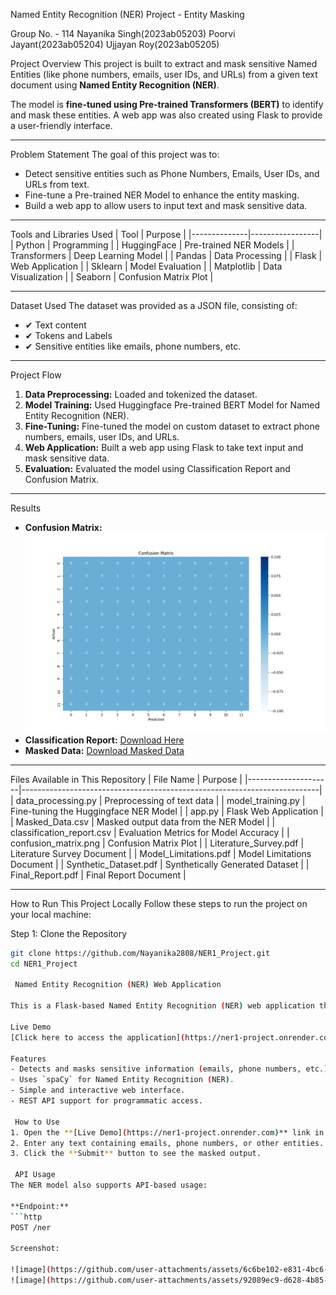 Named Entity Recognition (NER) Project - Entity Masking                                      

Group No. - 114 
               Nayanika Singh(2023ab05203)
               Poorvi Jayant(2023ab05204)
               Ujjayan Roy(2023ab05205)
               
 Project Overview
This project is built to extract and mask sensitive Named Entities (like phone numbers, emails, user IDs, and URLs) from a given text document using **Named Entity Recognition (NER)**. 

The model is **fine-tuned using Pre-trained Transformers (BERT)** to identify and mask these entities. A web app was also created using Flask to provide a user-friendly interface.

---

Problem Statement
The goal of this project was to:
- Detect sensitive entities such as Phone Numbers, Emails, User IDs, and URLs from text.
-  Fine-tune a Pre-trained NER Model to enhance the entity masking.
-  Build a web app to allow users to input text and mask sensitive data.

---

 Tools and Libraries Used
| Tool         | Purpose        |
|--------------|-----------------|
| Python       | Programming      |
| HuggingFace  | Pre-trained NER Models |
| Transformers | Deep Learning Model  |
| Pandas       | Data Processing   |
| Flask        | Web Application   |
| Sklearn      | Model Evaluation  |
| Matplotlib   | Data Visualization |
| Seaborn      | Confusion Matrix Plot |

---

 Dataset Used
The dataset was provided as a JSON file, consisting of:
- ✔ Text content
- ✔ Tokens and Labels
- ✔ Sensitive entities like emails, phone numbers, etc.

---

 Project Flow
1. **Data Preprocessing:** Loaded and tokenized the dataset.
2.  **Model Training:** Used Huggingface Pre-trained BERT Model for Named Entity Recognition (NER).
3.  **Fine-Tuning:** Fine-tuned the model on custom dataset to extract phone numbers, emails, user IDs, and URLs.
4.  **Web Application:** Built a web app using Flask to take text input and mask sensitive data.
5.  **Evaluation:** Evaluated the model using Classification Report and Confusion Matrix.

---

 Results
-  **Confusion Matrix:** ![View Confusion Matrix](confusion_matrix.png)
-  **Classification Report:** [Download Here](classification_report.csv)
-  **Masked Data:** [Download Masked Data](Masked_Data.csv)

---

 Files Available in This Repository
| File Name            | Purpose                                                                 |
|---------------------|--------------------------------------------------------------------------|
| data_processing.py   | Preprocessing of text data                                              |
| model_training.py    | Fine-tuning the Huggingface NER Model                                   |
| app.py               | Flask Web Application                                                   |
| Masked_Data.csv      | Masked output data from the NER Model                                    |
| classification_report.csv | Evaluation Metrics for Model Accuracy                                 |
| confusion_matrix.png | Confusion Matrix Plot                                                   |
| Literature_Survey.pdf | Literature Survey Document                                              |
| Model_Limitations.pdf | Model Limitations Document                                              |
| Synthetic_Dataset.pdf | Synthetically Generated Dataset                                          |
| Final_Report.pdf     | Final Report Document                                                    |

---

 How to Run This Project Locally
Follow these steps to run the project on your local machine:

 Step 1: Clone the Repository
```bash
git clone https://github.com/Nayanika2808/NER1_Project.git
cd NER1_Project

 Named Entity Recognition (NER) Web Application  

This is a Flask-based Named Entity Recognition (NER) web application that identifies and masks entities like phone numbers, emails, user IDs, and URLs from input text using `spaCy`.  

Live Demo  
[Click here to access the application](https://ner1-project.onrender.com)  

Features  
- Detects and masks sensitive information (emails, phone numbers, etc.).  
- Uses `spaCy` for Named Entity Recognition (NER).  
- Simple and interactive web interface.  
- REST API support for programmatic access.  

 How to Use  
1. Open the **[Live Demo](https://ner1-project.onrender.com)** link in your browser.  
2. Enter any text containing emails, phone numbers, or other entities.  
3. Click the **Submit** button to see the masked output.  

 API Usage  
The NER model also supports API-based usage:  

**Endpoint:**  
```http
POST /ner

Screenshot:

![image](https://github.com/user-attachments/assets/6c6be102-e831-4bc6-9955-189ea809b62d)
![image](https://github.com/user-attachments/assets/92089ec9-d628-4b85-a911-1365c7f8ee47)



